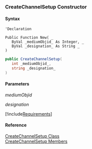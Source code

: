 ﻿### CreateChannelSetup Constructor

#### Syntax

```vbnet
'Declaration

Public Function New( _
   ByVal _mediumObjid_ As Integer, _
   ByVal _designation_ As String _
)
```

```csharp
public CreateChannelSetup( 
   int _mediumObjid_,
   string _designation_
)
```

#### Parameters

_mediumObjid_

_designation_

[!include[Requirements](../partials/requirements.md)]

#### Reference

[CreateChannelSetup Class](FChoice.Toolkits.Clarify~FChoice.Toolkits.Clarify.Interfaces.CreateChannelSetup.md)  
[CreateChannelSetup Members](FChoice.Toolkits.Clarify~FChoice.Toolkits.Clarify.Interfaces.CreateChannelSetup_members.md)